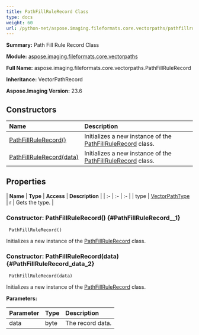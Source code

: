 ```yaml
---
title: PathFillRuleRecord Class
type: docs
weight: 60
url: /python-net/aspose.imaging.fileformats.core.vectorpaths/pathfillrulerecord/
---
```


**Summary:** Path Fill Rule Record Class

**Module:** [aspose.imaging.fileformats.core.vectorpaths](/imaging/python-net/aspose.imaging.fileformats.core.vectorpaths/)

**Full Name:** aspose.imaging.fileformats.core.vectorpaths.PathFillRuleRecord

**Inheritance:** VectorPathRecord

**Aspose.Imaging Version:** 23.6

## **Constructors**
| **Name** | **Description** |
| :- | :- |
| [PathFillRuleRecord()](#PathFillRuleRecord__1) | Initializes a new instance of the [PathFillRuleRecord](/imaging/python-net/aspose.imaging.fileformats.core.vectorpaths/pathfillrulerecord/) class. |
| [PathFillRuleRecord(data)](#PathFillRuleRecord_data_2) | Initializes a new instance of the [PathFillRuleRecord](/imaging/python-net/aspose.imaging.fileformats.core.vectorpaths/pathfillrulerecord/) class. |
## **Properties**
| **Name** | **Type** | **Access** | **Description** |
| :- | :- | :- |
| type | [VectorPathType](/imaging/python-net/aspose.imaging.fileformats.core.vectorpaths/vectorpathtype) | r | Gets the type. |


### Constructor: PathFillRuleRecord() {#PathFillRuleRecord__1}


```
 PathFillRuleRecord() 
```

Initializes a new instance of the [PathFillRuleRecord](/imaging/python-net/aspose.imaging.fileformats.core.vectorpaths/pathfillrulerecord/) class.

### Constructor: PathFillRuleRecord(data) {#PathFillRuleRecord_data_2}


```
 PathFillRuleRecord(data) 
```

Initializes a new instance of the [PathFillRuleRecord](/imaging/python-net/aspose.imaging.fileformats.core.vectorpaths/pathfillrulerecord/) class.

**Parameters:**

| Parameter | Type | Description |
| :- | :- | :- |
| data | byte | The record data. |

